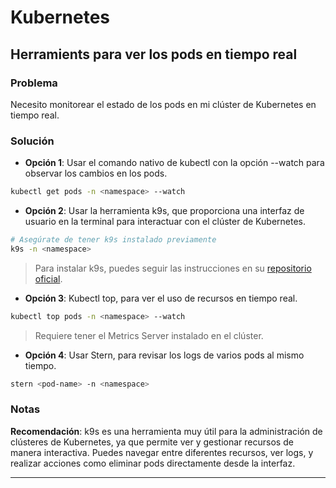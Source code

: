 # Kubernetes

## Herramients para ver los pods en tiempo real

### Problema
Necesito monitorear el estado de los pods en mi clúster de Kubernetes en tiempo real.

### Solución

- **Opción 1**: Usar el comando nativo de kubectl con la opción --watch para observar los cambios en los pods.

```bash
kubectl get pods -n <namespace> --watch
```

- **Opción 2**: Usar la herramienta k9s, que proporciona una interfaz de usuario en la terminal para interactuar con el clúster de Kubernetes.

```bash
# Asegúrate de tener k9s instalado previamente
k9s -n <namespace>
```

> Para instalar k9s, puedes seguir las instrucciones en su [repositorio oficial](https://github.com/derailed/k9s/releases).

- **Opción 3**: Kubectl top, para ver el uso de recursos en tiempo real.

```bash
kubectl top pods -n <namespace> --watch
```

> Requiere tener el Metrics Server instalado en el clúster.

- **Opción 4**: Usar Stern, para revisar los logs de varios pods al mismo tiempo.

```bash
stern <pod-name> -n <namespace>
```

### Notas

**Recomendación**: k9s es una herramienta muy útil para la administración de clústeres de Kubernetes, ya que permite ver y gestionar recursos de manera interactiva. Puedes navegar entre diferentes recursos, ver logs, y realizar acciones como eliminar pods directamente desde la interfaz.

--- 

